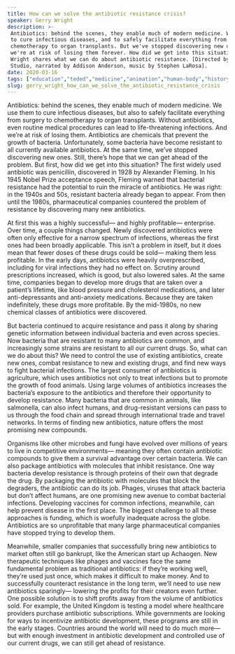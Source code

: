 ```yaml
---
title: How can we solve the antibiotic resistance crisis?
speaker: Gerry Wright
description: >-
 Antibiotics: behind the scenes, they enable much of modern medicine. We use them
 to cure infectious diseases, and to safely facilitate everything from surgery to
 chemotherapy to organ transplants. But we've stopped discovering new ones and
 we're at risk of losing them forever. How did we get into this situation? Gerry
 Wright shares what we can do about antibiotic resistance. [Directed by Artrake
 Studio, narrated by Addison Anderson, music by Stephen LaRosa].
date: 2020-03-16
tags: ["education","teded","medicine","animation","human-body","history","medical-research","science","bacteria","biology","physiology","invention","disease","virus","illness","pharmaceuticals"]
slug: gerry_wright_how_can_we_solve_the_antibiotic_resistance_crisis
---
```


Antibiotics: behind the scenes, they enable much of modern medicine. We use them to cure
infectious diseases, but also to safely facilitate everything from surgery to
chemotherapy to organ transplants. Without antibiotics, even routine medical procedures 
can lead to life-threatening infections. And we’re at risk of losing them. Antibiotics are
chemicals that prevent the growth of bacteria. Unfortunately, some bacteria have become
resistant to all currently available antibiotics. At the same time, we’ve stopped
discovering new ones. Still, there’s hope that we can get ahead of the problem. But first,
how did we get into this situation? The first widely used antibiotic was penicillin,
discovered in 1928 by Alexander Fleming. In his 1945 Nobel Prize acceptance speech,
Fleming warned that bacterial resistance had the potential to ruin the miracle of
antibiotics. He was right: in the 1940s and 50s, resistant bacteria already began to
appear. From then until the 1980s, pharmaceutical companies countered the problem of
resistance by discovering many new antibiotics.

At first this was a highly successful— and highly profitable— enterprise. Over time, a
couple things changed. Newly discovered antibiotics were often only effective for a
narrow spectrum of infections, whereas the first ones had been broadly applicable. This
isn’t a problem in itself, but it does mean that fewer doses of these drugs could be
sold— making them less profitable. In the early days, antibiotics were heavily
overprescribed, including for viral infections they had no effect on. Scrutiny around
prescriptions increased, which is good, but also lowered sales. At the same time, 
companies began to develop more drugs that are taken over a patient’s lifetime, like blood
pressure and cholesterol medications, and later anti-depressants and anti-anxiety
medications. Because they are taken indefinitely, these drugs more profitable. By the
mid-1980s, no new chemical classes of antibiotics were discovered.

But bacteria continued to acquire resistance and pass it along by sharing genetic
information between individual bacteria and even across species. Now bacteria that are
resistant to many antibiotics are common, and increasingly some strains are resistant to
all our current drugs. So, what can we do about this? We need to control the use of
existing antibiotics, create new ones, combat resistance to new and existing drugs, and
find new ways to fight bacterial infections. The largest consumer of antibiotics is
agriculture, which uses antibiotics not only to treat infections but to promote the
growth of food animals. Using large volumes of antibiotics increases the bacteria’s
exposure to the antibiotics and therefore their opportunity to develop resistance. Many
bacteria that are common in animals, like salmonella, can also infect humans, and
drug-resistant versions can pass to us through the food chain and spread through
international trade and travel networks. In terms of finding new antibiotics, nature
offers the most promising new compounds.

Organisms like other microbes and fungi have evolved over millions of years to live in
competitive environments— meaning they often contain antibiotic compounds to give them a
survival advantage over certain bacteria. We can also package antibiotics with molecules
that inhibit resistance. One way bacteria develop resistance is through proteins of their
own that degrade the drug. By packaging the antibiotic with molecules that block the
degraders, the antibiotic can do its job. Phages, viruses that attack bacteria but don’t
affect humans, are one promising new avenue to combat bacterial infections. Developing
vaccines for common infections, meanwhile, can help prevent disease in the first
place. The biggest challenge to all these approaches is funding, which is woefully
inadequate across the globe. Antibiotics are so unprofitable that many large
pharmaceutical companies have stopped trying to develop them.

Meanwhile, smaller companies that successfully bring new antibiotics to market often
still go bankrupt, like the American start up Achaogen. New therapeutic techniques like
phages and vaccines face the same fundamental problem as traditional antibiotics: if
they’re working well, they’re used just once, which makes it difficult to make money. And
to successfully counteract resistance in the long term, we’ll need to use new
antibiotics sparingly— lowering the profits for their creators even further. One possible
solution is to shift profits away from the volume of antibiotics sold. For example, the
United Kingdom is testing a model where healthcare providers purchase antibiotic
subscriptions. While governments are looking for ways to incentivize antibiotic
development, these programs are still in the early stages. Countries around the world 
will need to do much more— but with enough investment in antibiotic development and
controlled use of our current drugs, we can still get ahead of resistance.

<!--
ad_duration=0
event="TED-Ed"
external_start_time=0
intro_duration=0
is_subtitle_required="False"
is_talk_featured="False"
language="en"
language_swap="False"
native_language="en"
number_of_related_talks=6
number_of_speakers=1
number_of_subtitled_videos=0
number_of_tags=16
number_of_talk_download_languages=18
number_of_talk_more_resources=0
number_of_talk_recommendations=0
number_of_talks_take_actions=0
post_ad_duration=0
published_timestamp="2020-03-16 15:50:45"
recording_date="2020-03-16"
speaker_is_published=0
speaker_name="Gerry Wright"
talk_name="How can we solve the antibiotic resistance crisis?"
talks_tags=["education","teded","medicine","animation","human-body","history","medical-research","science","bacteria","biology","physiology","invention","disease","virus","illness","pharmaceuticals"]
url_photo_talk="https://s3.amazonaws.com/talkstar-photos/uploads/663f8b9a-536a-4b58-b81b-952e8d627086/anti5y.jpg"
url_webpage="https://www.ted.com/talks/gerry_wright_how_can_we_solve_the_antibiotic_resistance_crisis"
video_type_name="TED-Ed Original"
-->